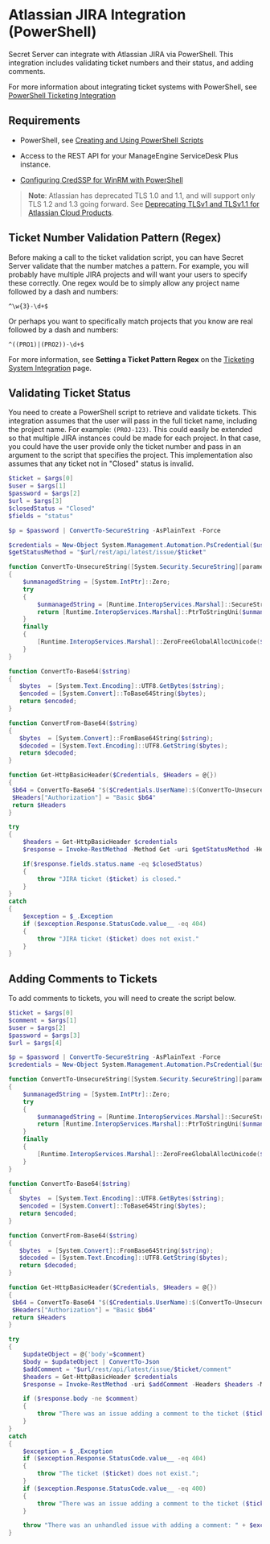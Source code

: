 [title]: # (Atlassian JIRA Integration)
[tags]: # (atlassian,jira,integration,powershell)
[priority]: # (1000)

# Atlassian JIRA Integration (PowerShell)

Secret Server can integrate with Atlassian JIRA via PowerShell. This integration includes validating ticket numbers and their status, and adding comments.

For more information about integrating ticket systems with PowerShell, see [PowerShell Ticketing Integration](../powershell-integration/index.md)

## Requirements

* PowerShell, see [Creating and Using PowerShell Scripts](../../api-scripting/creating-using-powershell-scripts/index.md)

* Access to the REST API for your ManageEngine ServiceDesk Plus instance.

* [Configuring CredSSP for WinRM with PowerShell](../../authentication/configuring-credssp-for-winrm-with-powershell/index.md)

>**Note**: Atlassian has deprecated TLS 1.0 and 1.1, and will support only TLS 1.2 and 1.3 going forward. See [Deprecating TLSv1 and TLSv1.1 for Atlassian Cloud Products](https://community.atlassian.com/t5/Jira-articles/Deprecating-TLSv1-and-TLSv1-1-for-Atlassian-Cloud-Products/ba-p/857357).

## Ticket Number Validation Pattern (Regex)

Before making a call to the ticket validation script, you can have Secret Server validate that the number matches a pattern. For example, you will probably have multiple JIRA projects and will want your users to specify these correctly. One regex would be to simply allow any project name followed by a dash and numbers:

`^\w{3}-\d+$`

Or perhaps you want to specifically match projects that you know are real followed by a dash and numbers:

`^((PRO1)|(PRO2))-\d+$`

 For more information, see **Setting a Ticket Pattern Regex** on the [Ticketing System Integration](../index.md) page.

## Validating Ticket Status

You need to create a PowerShell script to retrieve and validate tickets. This integration assumes that the user will pass in the full ticket name, including the project name. For example: `(PROJ-123)`. This could easily be extended so that multiple JIRA instances could be made for each project. In that case, you could have the user provide only the ticket number and pass in an argument to the script that specifies the project. This implementation also assumes that any ticket not in "Closed" status is invalid.

```powershell
$ticket = $args[0]
$user = $args[1]
$password = $args[2]
$url = $args[3]
$closedStatus = "Closed"
$fields = "status"

$p = $password | ConvertTo-SecureString -AsPlainText -Force

$credentials = New-Object System.Management.Automation.PsCredential($user,$p)
$getStatusMethod = "$url/rest/api/latest/issue/$ticket"

function ConvertTo-UnsecureString([System.Security.SecureString][parameter(mandatory=$true)]$SecurePassword)
{
    $unmanagedString = [System.IntPtr]::Zero;
    try
    {
        $unmanagedString = [Runtime.InteropServices.Marshal]::SecureStringToGlobalAllocUnicode($SecurePassword)
        return [Runtime.InteropServices.Marshal]::PtrToStringUni($unmanagedString)
    }
    finally
    {
        [Runtime.InteropServices.Marshal]::ZeroFreeGlobalAllocUnicode($unmanagedString)
    }
}

function ConvertTo-Base64($string) 
{
   $bytes  = [System.Text.Encoding]::UTF8.GetBytes($string);
   $encoded = [System.Convert]::ToBase64String($bytes);
   return $encoded;
}

function ConvertFrom-Base64($string) 
{
   $bytes  = [System.Convert]::FromBase64String($string);
   $decoded = [System.Text.Encoding]::UTF8.GetString($bytes);
   return $decoded;
}

function Get-HttpBasicHeader($Credentials, $Headers = @{})
{
 $b64 = ConvertTo-Base64 "$($Credentials.UserName):$(ConvertTo-UnsecureString $Credentials.Password)"
 $Headers["Authorization"] = "Basic $b64"
 return $Headers
}

try
{
    $headers = Get-HttpBasicHeader $credentials
    $response = Invoke-RestMethod -Method Get -uri $getStatusMethod -Headers $headers -ContentType 'application/json'

    if($response.fields.status.name -eq $closedStatus)
    {
        throw "JIRA ticket ($ticket) is closed."
    }
}
catch
{
    $exception = $_.Exception
    if ($exception.Response.StatusCode.value__ -eq 404)
    {
        throw "JIRA ticket ($ticket) does not exist."
    }
}

```

## Adding Comments to Tickets

To add comments to tickets, you will need to create the script below.

```powershell
$ticket = $args[0]
$comment = $args[1]
$user = $args[2]
$password = $args[3]
$url = $args[4]

$p = $password | ConvertTo-SecureString -AsPlainText -Force
$credentials = New-Object System.Management.Automation.PsCredential($user,$p)

function ConvertTo-UnsecureString([System.Security.SecureString][parameter(mandatory=$true)]$SecurePassword)
{
    $unmanagedString = [System.IntPtr]::Zero;
    try
    {
        $unmanagedString = [Runtime.InteropServices.Marshal]::SecureStringToGlobalAllocUnicode($SecurePassword)
        return [Runtime.InteropServices.Marshal]::PtrToStringUni($unmanagedString)
    }
    finally
    {
        [Runtime.InteropServices.Marshal]::ZeroFreeGlobalAllocUnicode($unmanagedString)
    }
}

function ConvertTo-Base64($string) 
{
   $bytes  = [System.Text.Encoding]::UTF8.GetBytes($string);
   $encoded = [System.Convert]::ToBase64String($bytes);
   return $encoded;
}

function ConvertFrom-Base64($string) 
{
   $bytes  = [System.Convert]::FromBase64String($string);
   $decoded = [System.Text.Encoding]::UTF8.GetString($bytes);
   return $decoded;
}

function Get-HttpBasicHeader($Credentials, $Headers = @{})
{
 $b64 = ConvertTo-Base64 "$($Credentials.UserName):$(ConvertTo-UnsecureString $Credentials.Password)"
 $Headers["Authorization"] = "Basic $b64"
 return $Headers
}

try
{
    $updateObject = @{'body'=$comment}
    $body = $updateObject | ConvertTo-Json
    $addComment = "$url/rest/api/latest/issue/$ticket/comment"
    $headers = Get-HttpBasicHeader $credentials
    $response = Invoke-RestMethod -uri $addComment -Headers $headers -Method Post -ContentType "application/json" -Body $body

    if ($response.body -ne $comment)
    {
        throw "There was an issue adding a comment to the ticket ($ticket)."
    }
}
catch
{
    $exception = $_.Exception
    if ($exception.Response.StatusCode.value__ -eq 404)
    {
        throw "The ticket ($ticket) does not exist.";
    }
    if ($exception.Response.StatusCode.value__ -eq 400)
    {
        throw "There was an issue adding a comment to the ticket ($ticket)."
    }

    throw "There was an unhandled issue with adding a comment: " + $exception.ToString()
}
```
